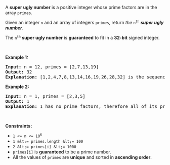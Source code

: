 A __super ugly number__ is a positive integer whose prime factors are in the array `` primes ``.

Given an integer `` n `` and an array of integers `` primes ``, return _the_ <code>n<sup>th</sup></code> ___super ugly number___.

The <code>n<sup>th</sup></code> __super ugly number__ is __guaranteed__ to fit in a __32-bit__ signed integer.

&nbsp;

__Example 1:__

<pre>
<strong>Input:</strong> n = 12, primes = [2,7,13,19]
<strong>Output:</strong> 32
<strong>Explanation:</strong> [1,2,4,7,8,13,14,16,19,26,28,32] is the sequence of the first 12 super ugly numbers given primes = [2,7,13,19].
</pre>

__Example 2:__

<pre>
<strong>Input:</strong> n = 1, primes = [2,3,5]
<strong>Output:</strong> 1
<strong>Explanation:</strong> 1 has no prime factors, therefore all of its prime factors are in the array primes = [2,3,5].
</pre>

&nbsp;

__Constraints:__

*   <code>1 &lt;= n &lt;= 10<sup>6</sup></code>
*   `` 1 &lt;= primes.length &lt;= 100 ``
*   `` 2 &lt;= primes[i] &lt;= 1000 ``
*   `` primes[i] `` is __guaranteed__ to be a prime number.
*   All the values of `` primes `` are __unique__ and sorted in __ascending order__.